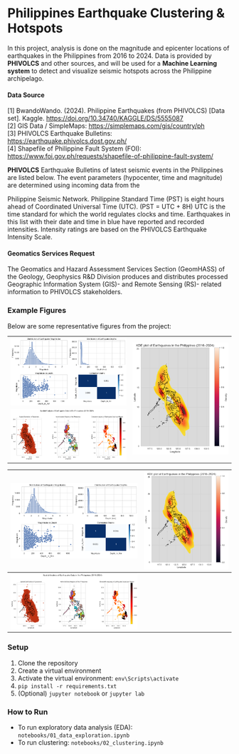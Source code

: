 # **Philippines Earthquake Clustering & Hotspots**

In this project, analysis is done on the magnitude and epicenter locations of earthquakes in the Philippines from 2016 to 2024. Data is provided by **PHIVOLCS** and other sources, and will be used for a **Machine Learning system** to detect and visualize seismic hotspots across the Philippine archipelago.

#### **Data Source**

[1] BwandoWando. (2024). Philippine Earthquakes (from PHIVOLCS) [Data set]. Kaggle. https://doi.org/10.34740/KAGGLE/DS/5555087 <br>
[2] GIS Data / SimpleMaps: https://simplemaps.com/gis/country/ph <br>
[3] PHIVOLCS Earthquake Bulletins: https://earthquake.phivolcs.dost.gov.ph/ <br>
[4] Shapefile of Philippine Fault System (FOI): https://www.foi.gov.ph/requests/shapefile-of-philippine-fault-system/

**PHIVOLCS** Earthquake Bulletins of latest seismic events in the Philippines are listed below. The event parameters (hypocenter, time and magnitude) are determined using incoming data from the 

Philippine Seismic Network. Philippine Standard Time (PST) is eight hours ahead of Coordinated Universal Time (UTC). (PST = UTC + 8H) UTC is the time standard for which the world regulates clocks and time. Earthquakes in this list with their date and time in blue have reported and recorded intensities. Intensity ratings are based on the PHIVOLCS Earthquake Intensity Scale.

#### **Geomatics Services Request**

The Geomatics and Hazard Assessment Services Section (GeomHASS) of the Geology, Geophysics R&D Division produces and distributes processed Geographic Information System (GIS)- and Remote Sensing (RS)- related information to PHIVOLCS stakeholders.

### **Example Figures**

Below are some representative figures from the project:

<table>
  <tr>
    <td><img src="figures/fig1-1.png" alt="Distribution and Correlation Plots" width="600"></td>
    <td rowspan="2"><img src="figures/fig1-7.png" alt="KDE Plot" width="500"></td>
  </tr>
  <tr>
    <td><img src="figures/fig1-2.png" alt="Spatial Analysis" width="600"></td>
  </tr>
</table>


| ![Distribution and Correlation Plots](figures/fig1-1.png) | ![KDE Plot](figures/fig1-7.png) |
|-----------------------------------------------------------|----------------------------------|
| ![Spatial Analysis](figures/fig1-2.png)                   |                                  |

### **Setup**
1. Clone the repository
2. Create a virtual environment
3. Activate the virtual environment: `env\Scripts\activate`
4. `pip install -r requirements.txt`
5. (Optional) `jupyter notebook` or `jupyter lab`

### **How to Run**
- To run exploratory data analysis (EDA): `notebooks/01_data_exploration.ipynb`
- To run clustering: `notebooks/02_clustering.ipynb` 
